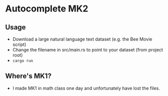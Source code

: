 # Autocomplete MK2

## Usage
- Download a large natural language text dataset (e.g. the Bee Movie script)
- Change the filename in src/main.rs to point to your dataset (from project root)
- `cargo run`

## Where's MK1?
- I made MK1 in math class one day and unfortunately have lost the files.
